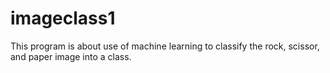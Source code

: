 # imageclass1
This program is about use of machine learning to classify the rock, scissor, and paper image into a class.
